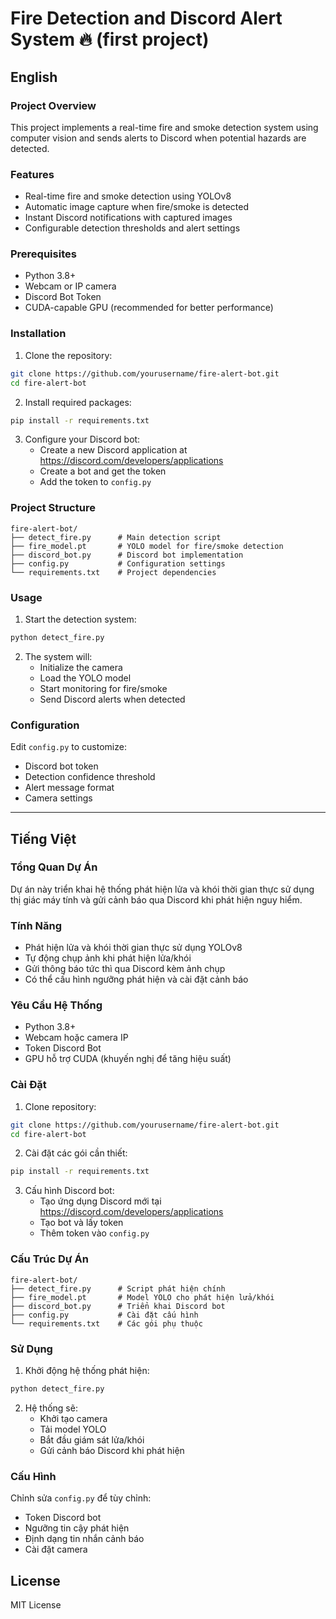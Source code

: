 # Fire Detection and Discord Alert System 🔥 (first project)

## English

### Project Overview
This project implements a real-time fire and smoke detection system using computer vision and sends alerts to Discord when potential hazards are detected.

### Features
- Real-time fire and smoke detection using YOLOv8
- Automatic image capture when fire/smoke is detected
- Instant Discord notifications with captured images
- Configurable detection thresholds and alert settings

### Prerequisites
- Python 3.8+
- Webcam or IP camera
- Discord Bot Token
- CUDA-capable GPU (recommended for better performance)

### Installation
1. Clone the repository:
```bash
git clone https://github.com/yourusername/fire-alert-bot.git
cd fire-alert-bot
```

2. Install required packages:
```bash
pip install -r requirements.txt
```

3. Configure your Discord bot:
   - Create a new Discord application at https://discord.com/developers/applications
   - Create a bot and get the token
   - Add the token to `config.py`

### Project Structure
```
fire-alert-bot/
├── detect_fire.py      # Main detection script
├── fire_model.pt       # YOLO model for fire/smoke detection
├── discord_bot.py      # Discord bot implementation
├── config.py           # Configuration settings
└── requirements.txt    # Project dependencies
```

### Usage
1. Start the detection system:
```bash
python detect_fire.py
```

2. The system will:
   - Initialize the camera
   - Load the YOLO model
   - Start monitoring for fire/smoke
   - Send Discord alerts when detected

### Configuration
Edit `config.py` to customize:
- Discord bot token
- Detection confidence threshold
- Alert message format
- Camera settings

---

## Tiếng Việt

### Tổng Quan Dự Án
Dự án này triển khai hệ thống phát hiện lửa và khói thời gian thực sử dụng thị giác máy tính và gửi cảnh báo qua Discord khi phát hiện nguy hiểm.

### Tính Năng
- Phát hiện lửa và khói thời gian thực sử dụng YOLOv8
- Tự động chụp ảnh khi phát hiện lửa/khói
- Gửi thông báo tức thì qua Discord kèm ảnh chụp
- Có thể cấu hình ngưỡng phát hiện và cài đặt cảnh báo

### Yêu Cầu Hệ Thống
- Python 3.8+
- Webcam hoặc camera IP
- Token Discord Bot
- GPU hỗ trợ CUDA (khuyến nghị để tăng hiệu suất)

### Cài Đặt
1. Clone repository:
```bash
git clone https://github.com/yourusername/fire-alert-bot.git
cd fire-alert-bot
```

2. Cài đặt các gói cần thiết:
```bash
pip install -r requirements.txt
```

3. Cấu hình Discord bot:
   - Tạo ứng dụng Discord mới tại https://discord.com/developers/applications
   - Tạo bot và lấy token
   - Thêm token vào `config.py`

### Cấu Trúc Dự Án
```
fire-alert-bot/
├── detect_fire.py      # Script phát hiện chính
├── fire_model.pt       # Model YOLO cho phát hiện lửa/khói
├── discord_bot.py      # Triển khai Discord bot
├── config.py           # Cài đặt cấu hình
└── requirements.txt    # Các gói phụ thuộc
```

### Sử Dụng
1. Khởi động hệ thống phát hiện:
```bash
python detect_fire.py
```

2. Hệ thống sẽ:
   - Khởi tạo camera
   - Tải model YOLO
   - Bắt đầu giám sát lửa/khói
   - Gửi cảnh báo Discord khi phát hiện

### Cấu Hình
Chỉnh sửa `config.py` để tùy chỉnh:
- Token Discord bot
- Ngưỡng tin cậy phát hiện
- Định dạng tin nhắn cảnh báo
- Cài đặt camera

## License
MIT License 